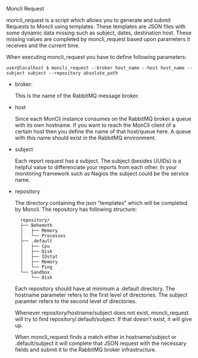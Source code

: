 Moncli Request


moncli_request is a script which allows you to generate and submit Requests to Moncli using templates.
These templates are JSON files with some dynamic data missing such as subject, dates, destination host.
These missing values are completed by moncli_request based upon parameters it receives and the current time.


When executing moncli_request you have to define following parameters:

    user@localhost $ moncli_request --broker host_name --host host_name --subject subject --repository absolute_path

* broker:

    This is the name of the RabbitMQ message broker.

* host

    Since each MonCli instance consumes on the RabbitMQ broker a queue with its own hostname.  If you want to reach the MonCli client of 
    a certain host then you define the name of that host/queue here.  A queue with this name should exist in the RabbitMQ environment.

* subject

    Each report request has a subject.  The subject (besides UUIDs) is a helpful value to differenciate your reports from each other.
    In your monitoring framework such as Nagios the subject could be the service name.

* repository

    The directory containing the json "templates" which will be completed by Moncli.
    The repository has following structure:

        repository/
        ├── Behemoth
        │   ├── Memory
        │   └── Processes
        ├── .default
        │   ├── Cpu
        │   ├── Disk
        │   ├── IOstat
        │   ├── Memory
        │   └── Ping
        └── Sandbox
            └── Disk

    Each repository should have at minimum a .default directory.
    The hostname parameter refers to the first level of directories.
    The subject paramter refers to the second level of directories.

    Whenever repository/hostname/subject does not exist, moncli_request will try to find repository/.default/subject.
    If that doesn't exist, it will give up.

    When moncli_request finds a match either in hostname/subject or .default/subject it will complete that JSON request
    with the necessary fields and submit it to the RabbitMQ broker infrastructure.
